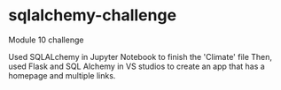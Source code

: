 # sqlalchemy-challenge
Module 10 challenge


Used SQLALchemy in Jupyter Notebook to finish the 'Climate' file
Then, used Flask and SQL Alchemy in VS studios to create an app that has a homepage and multiple links.
